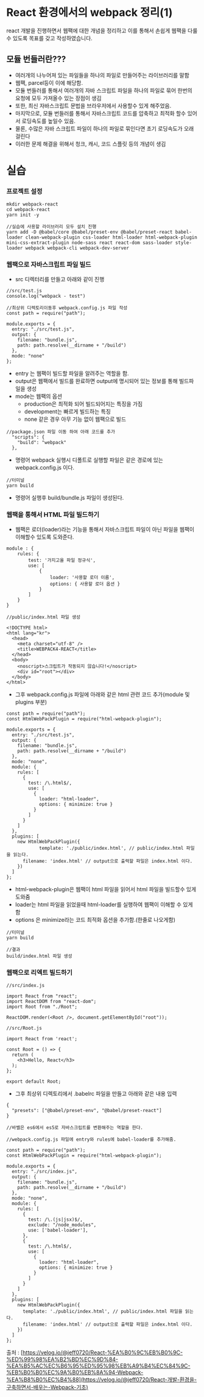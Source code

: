 # React 환경에서의 webpack 정리(1)

react 개발을 진행하면서 웹팩에 대한 개념을 정리하고 이를 통해서 손쉽게 웹팩을 다룰수 있도록 목표를 갖고 작성하였습니다.

## 모듈 번들러란???

- 여러개의 나누어져 있는 파일들을 하나의 파일로 만들어주는 라이브러리를 말함
- 웹팩, parcel등이 이에 해당함.
- 모듈 번들러를 통해서 여러개의 자바 스크립트 파일을 하나의 파일로 묶어 한번의 요청에 모두 가져올수 있는 장점이 생김
- 또한, 최신 자바스크립트 문법을 브라우저에서 사용할수 있게 해주었음.
- 마지막으로, 모듈 번들러를 통해서 자바스크립트 코드를 압축하고 최적화 할수 있어서 로딩속도를 높일수 있음.
- 물론, 수많은 자바 스크립트 파일이 하나의 파일로 묶인다면 초기 로딩속도가 오래걸린다
- 이러한 문제 해결을 위해서 청크, 캐시, 코드 스플릿 등의 개념이 생김

# 실습

### 프로젝트 설정

```
mkdir webpack-react
cd webpack-react
yarn init -y

//실습에 사용할 라이브러리 모두 설치 진행
yarn add -D @babel/core @babel/preset-env @babel/preset-react babel-loader clean-webpack-plugin css-loader html-loader html-webpack-plugin mini-css-extract-plugin node-sass react react-dom sass-loader style-loader webpack webpack-cli webpack-dev-server

```

### 웹팩으로 자바스크립트 파일 빌드

- src 디렉터리를 만들고 아래와 같이 진행

```
//src/test.js
console.log("webpack - test")

//최상위 디렉토리이동후 webpack.config.js 파일 작성
const path = require("path");

module.exports = {
  entry: "./src/test.js",
  output: {
    filename: "bundle.js",
    path: path.resolve(__dirname + "/build")
  },
  mode: "none"
};

```

- entry 는 웹팩이 빌드할 파일을 알려주는 역할을 함.
- output은 웹팩에서 빌드를 완료하면 output에 명시되어 있는 정보를 통해 빌드파일을 생성
- mode는 웹팩의 옵션
  - production은 최적화 되어 빌드되어지는 특징을 가짐
  - development는 빠르게 빌드하는 특징
  - none 같은 경우 아무 기능 없이 웹팩으로 빌드

```
//package.json 파일 이동 하여 아래 코드를 추가
  "scripts": {
    "build": "webpack"
  },
```

- 명령어 webpack 실행시 디폴트로 실행할 파일은 같은 경로에 있는 webpack.config.js 이다.

```
//터미널
yarn build
```

- 명령어 실행후 build/bundle.js 파일이 생성된다.

### 웹팩을 통해서 HTML 파일 빌드하기

- 웹팩은 로더(loader)라는 기능을 통해서 자바스크립트 파일이 아닌 파일을 웹팩이 이해할수 있도록 도와준다.

```
module : {
	rules: {
		test: '가지고올 파일 정규식',
		use: [
			{
				loader: '사용할 로더 이름',
				options: { 사용할 로더 옵션 }
			}
		]
	}
}
```

```
//public/index.html 파일 생성

<!DOCTYPE html>
<html lang="kr">
  <head>
    <meta charset="utf-8" />
    <title>WEBPACK4-REACT</title>
  </head>
  <body>
    <noscript>스크립트가 작동되지 않습니다!</noscript>
    <div id="root"></div>
  </body>
</html>
```

- 그후 webpack.config.js 파일에 아래와 같은 html 관련 코드 추가(module 및 plugins 부분)

```
const path = require("path");
const HtmlWebPackPlugin = require("html-webpack-plugin");

module.exports = {
  entry: "./src/test.js",
  output: {
    filename: "bundle.js",
    path: path.resolve(__dirname + "/build")
  },
  mode: "none",
  module: {
    rules: [
      {
        test: /\.html$/,
        use: [
          {
            loader: "html-loader",
            options: { minimize: true }
          }
        ]
      }
    ]
  },
  plugins: [
    new HtmlWebPackPlugin({
			template: './public/index.html', // public/index.html 파일을 읽는다.
      filename: 'index.html' // output으로 출력할 파일은 index.html 이다.
    })
  ]
};
```

- html-webpack-plugin은 웹팩이 html 파일을 읽어서 html 파일을 빌드할수 있게 도와줌
- loader는 html 파일을 읽었을때 html-loader를 실행하여 웹팩이 이해할 수 있게 함
- options 은 minimize라는 코드 최적화 옵션을 추가함.(한줄로 나오게함)

```
//터미널
yarn build

//결과
build/index.html 파일 생성
```

### 웹팩으로 리엑트 빌드하기

```
//src/index.js

import React from "react";
import ReactDOM from "react-dom";
import Root from "./Root";

ReactDOM.render(<Root />, document.getElementById("root"));

//src/Root.js

import React from 'react';

const Root = () => {
  return (
    <h3>Hello, React</h3>
  );
};

export default Root;
```

- 그후 최상위 디렉토리에서 .babelrc 파일을 만들고 아래와 같은 내용 입력

```
{
  "presets": ["@babel/preset-env", "@babel/preset-react"]
}

//바벨은 es6에서 es5로 자바스크립트를 변환해주는 역할을 한다.
```

```
//webpack.config.js 파일에 entry와 rules에 babel-loader를 추가해줌.

const path = require("path");
const HtmlWebPackPlugin = require("html-webpack-plugin");

module.exports = {
  entry: "./src/index.js",
  output: {
    filename: "bundle.js",
    path: path.resolve(__dirname + "/build")
  },
  mode: "none",
  module: {
    rules: [
      {
        test: /\.(js|jsx)$/,
        exclude: "/node_modules",
        use: ['babel-loader'],
      },
      {
        test: /\.html$/,
        use: [
          {
            loader: "html-loader",
            options: { minimize: true }
          }
        ]
      }
    ]
  },
  plugins: [
    new HtmlWebPackPlugin({
      template: './public/index.html', // public/index.html 파일을 읽는다.
      filename: 'index.html' // output으로 출력할 파일은 index.html 이다.
    })
  ]
};
```

출처 : [https://velog.io/@jeff0720/React-%EA%B0%9C%EB%B0%9C-%ED%99%98%EA%B2%BD%EC%9D%84-%EA%B5%AC%EC%B6%95%ED%95%98%EB%A9%B4%EC%84%9C-%EB%B0%B0%EC%9A%B0%EB%8A%94-Webpack-%EA%B8%B0%EC%B4%88](https://velog.io/@jeff0720/React-개발-환경을-구축하면서-배우는-Webpack-기초)
